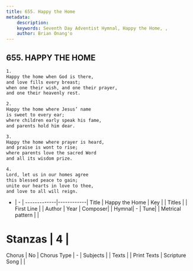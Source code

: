 ```yaml
---
title: 655. Happy the Home
metadata:
    description: 
    keywords: Seventh Day Adventist Hymnal, Happy the Home, , 
    author: Brian Onang'o
---
```



## 655. HAPPY THE HOME

```txt
1.
Happy the home when God is there,
and love fills every breast;
when one their wish, and one their prayer,
and one their heavenly rest.

2.
Happy the home where Jesus’ name
is sweet to every ear;
where children early speak his fame,
and parents hold him dear.

3.
Happy the home where prayer is heard,
and praise is wont to rise;
where parents love the sacred Word
and all its wisdom prize.

4.
Lord, let us in our homes agree
this blessed peace to gain;
unite our hearts in love to thee,
and love to all will reign.
```

- |   -  |
-------------|------------|
Title | Happy the Home |
Key |  |
Titles |  |
First Line |  |
Author | 
Year | 
Composer|  |
Hymnal|  - |
Tune|  |
Metrical pattern | |
# Stanzas | 4 |
Chorus | No |
Chorus Type | - |
Subjects |  |
Texts |  |
Print Texts | 
Scripture Song |  |
  
